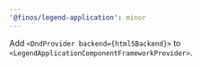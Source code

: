 ```yaml
---
'@finos/legend-application': minor
---
```


Add `<DndProvider backend={html5Backend}>` to `<LegendApplicationComponentFrameworkProvider>`.
